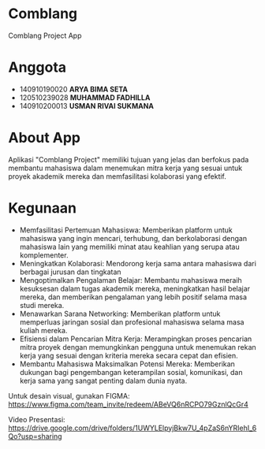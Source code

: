 # Comblang
Comblang Project App
# Anggota
- 140910190020 **ARYA BIMA SETA**
- 120510239028 **MUHAMMAD FADHILLA**
- 140910200013 **USMAN RIVAI SUKMANA**

# About App
Aplikasi "Comblang Project" memiliki tujuan yang jelas dan berfokus pada membantu mahasiswa dalam menemukan mitra kerja yang sesuai untuk proyek akademik mereka dan memfasilitasi kolaborasi yang efektif.

# Kegunaan
- Memfasilitasi Pertemuan Mahasiswa:
Memberikan platform untuk mahasiswa yang ingin mencari, terhubung, dan berkolaborasi dengan mahasiswa lain yang memiliki minat atau keahlian yang serupa atau komplementer.
- Meningkatkan Kolaborasi:
Mendorong kerja sama antara mahasiswa dari berbagai jurusan dan tingkatan
- Mengoptimalkan Pengalaman Belajar:
Membantu mahasiswa meraih kesuksesan dalam tugas akademik mereka, meningkatkan hasil belajar mereka, dan memberikan pengalaman yang lebih positif selama masa studi mereka.
- Menawarkan Sarana Networking:
Memberikan platform untuk memperluas jaringan sosial dan profesional mahasiswa selama masa kuliah mereka.
- Efisiensi dalam Pencarian Mitra Kerja:
Merampingkan proses pencarian mitra proyek dengan memungkinkan pengguna untuk menemukan rekan kerja yang sesuai dengan kriteria mereka secara cepat dan efisien.
- Membantu Mahasiswa Maksimalkan Potensi Mereka:
Memberikan dukungan bagi pengembangan keterampilan sosial, komunikasi, dan kerja sama yang sangat penting dalam dunia nyata.


Untuk desain visual, gunakan FIGMA:
https://www.figma.com/team_invite/redeem/ABeVQ6nRCPO79GznlQcGr4

Video Presentasi:
https://drive.google.com/drive/folders/1UWYLElpyjBkw7U_4pZaS6nYRIehI_6Qo?usp=sharing
